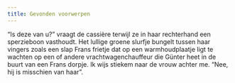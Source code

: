 ```yaml
---
title: Gevonden voorwerpen
---
```

“Is deze van u?” vraagt de cassière terwijl ze in haar rechterhand een sperzieboon vasthoudt. Het lullige groene slurfje bungelt tussen haar vingers zoals een slap Frans frietje dat op een warmhoudplaatje ligt te wachten op een of andere vrachtwagenchauffeur die Günter heet in de buurt van een Frans dorpje. Ik wijs stiekem naar de vrouw achter me. “Nee, hij is misschien van haar”.
